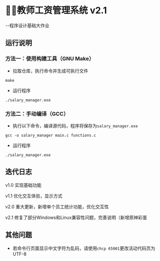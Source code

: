 # 👨‍🏫教师工资管理系统 v2.1
 --程序设计基础大作业

## 运行说明

### 方法一：使用构建工具（GNU Make）
- 拉取仓库，执行命令并生成可执行文件
```shell
make
```
- 运行程序
```shell
./salary_manager.exe
```

### 方法二：手动编译（GCC）
- 执行以下命令，编译源代码，程序将保存为```salary_manager.exe```
```shell
gcc -o salary_manager main.c functions.c
```
- 运行程序
```shell
./salary_manager.exe
```

## 迭代日志
v1.0 实现基础功能

v1.1 优化交互体验，显示方式

v2.0 重大更新，新增单个员工统计功能，优化交互性

v2.1 修复了部分Windows和Linux兼容性问题，完善说明（新增原神彩蛋

## 其他问题
- 若命令行页面显示中文字符为乱码，请使用```chcp 65001```更改活动代码页为UTF-8